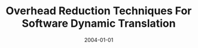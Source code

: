 ---
title: "Overhead Reduction Techniques For Software Dynamic Translation"
date: 2004-01-01
venue: "18th International Parallel and Distributed Processing Symposium (IPDPS 2004), CD-ROM / Abstracts Proceedings, 26-30 April 2004, Santa Fe, New Mexico, USA"
paperurl: https://doi.org/10.1109/IPDPS.2004.1303224
authors: "Kevin Scott, Naveen Kumar, Bruce R Childers, Jack W Davidson and Mary Lou Soffa"
awards: ""
---